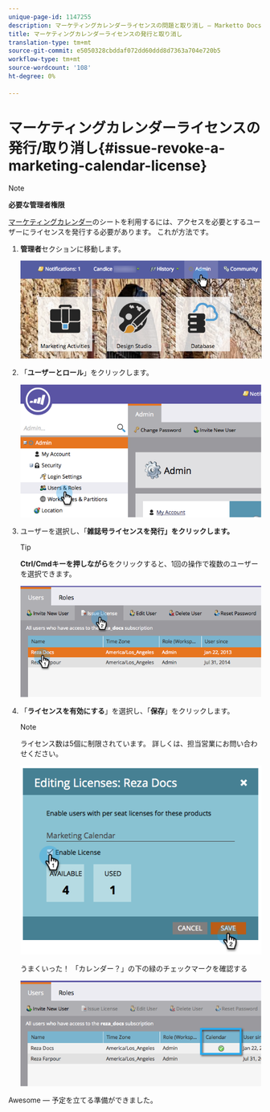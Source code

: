 ```yaml
---
unique-page-id: 1147255
description: マーケティングカレンダーライセンスの問題と取り消し — Marketto Docs — 製品ドキュメント
title: マーケティングカレンダーライセンスの発行と取り消し
translation-type: tm+mt
source-git-commit: e5050328cbddaf072dd60ddd8d7363a704e720b5
workflow-type: tm+mt
source-wordcount: '108'
ht-degree: 0%

---
```



# マーケティングカレンダーライセンスの発行/取り消し{#issue-revoke-a-marketing-calendar-license}

>[!NOTE]
>
>**必要な管理者権限**

[マーケティングカレンダー](/help/marketo/product-docs/core-marketo-concepts/marketing-calendar/understanding-the-calendar/navigating-the-marketing-calendar.md)のシートを利用するには、アクセスを必要とするユーザーにライセンスを発行する必要があります。 これが方法です。

1. **管理者**&#x200B;セクションに移動します。

   ![](assets/adminhand.png)

1. 「**ユーザーとロール**」をクリックします。

   ![](assets/2.png)

1. ユーザーを選択し、「**雑誌号ライセンスを発行」をクリックします。**

   >[!TIP]
   >
   >**Ctrl/Cmdキーを押しながら**&#x200B;をクリックすると、1回の操作で複数のユーザーを選択できます。

   ![](assets/3.png)

1. 「**ライセンスを有効にする**」を選択し、「**保存**」をクリックします。

   >[!NOTE]
   >
   >ライセンス数は5個に制限されています。 詳しくは、担当営業にお問い合わせください。

   ![](assets/4.png)

   うまくいった！ 「カレンダー？」の下の緑のチェックマークを確認する

   ![](assets/5.png)

Awesome — 予定を立てる準備ができました。
